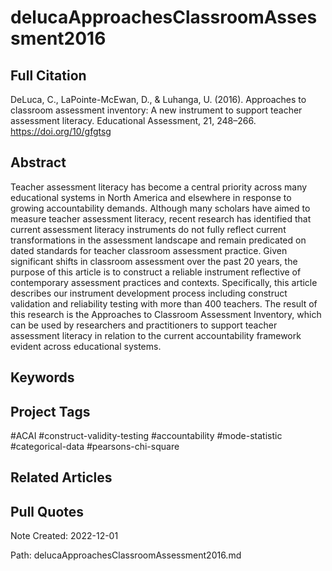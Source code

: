 # delucaApproachesClassroomAssessment2016



## Full Citation  

DeLuca, C., LaPointe-McEwan, D., & Luhanga, U. (2016). Approaches to classroom assessment inventory: A new instrument to support teacher assessment literacy. Educational Assessment, 21, 248–266. https://doi.org/10/gfgtsg


## Abstract   

Teacher assessment literacy has become a central priority across many educational systems in North America and elsewhere in response to growing accountability demands. Although many scholars have aimed to measure teacher assessment literacy, recent research has identified that current assessment literacy instruments do not fully reflect current transformations in the assessment landscape and remain predicated on dated standards for teacher classroom assessment practice. Given significant shifts in classroom assessment over the past 20 years, the purpose of this article is to construct a reliable instrument reflective of contemporary assessment practices and contexts. Specifically, this article describes our instrument development process including construct validation and reliability testing with more than 400 teachers. The result of this research is the Approaches to Classroom Assessment Inventory, which can be used by researchers and practitioners to support teacher assessment literacy in relation to the current accountability framework evident across educational systems.

## Keywords



## Project Tags

#ACAI #construct-validity-testing #accountability #mode-statistic #categorical-data #pearsons-chi-square



## Related Articles



## Pull Quotes




Note Created: 2022-12-01

Path: delucaApproachesClassroomAssessment2016.md
